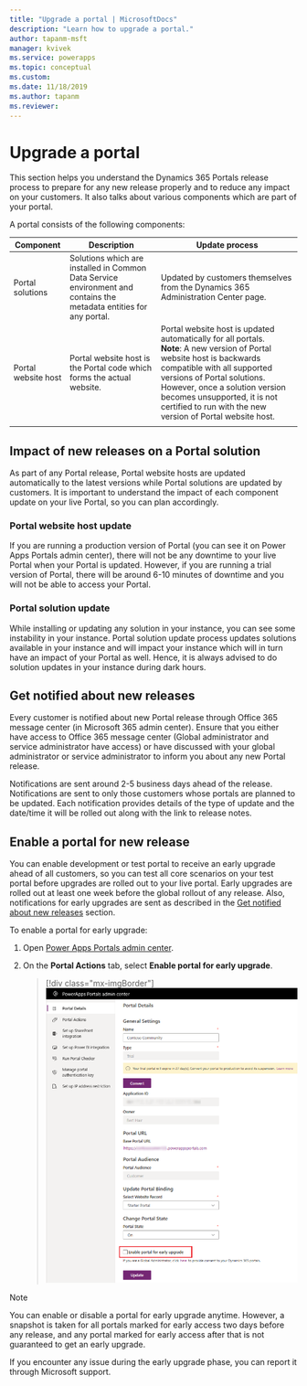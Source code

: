 ```yaml
---
title: "Upgrade a portal | MicrosoftDocs"
description: "Learn how to upgrade a portal."
author: tapanm-msft
manager: kvivek
ms.service: powerapps
ms.topic: conceptual
ms.custom: 
ms.date: 11/18/2019
ms.author: tapanm
ms.reviewer:
---
```

 
# Upgrade a portal

This section helps you understand the Dynamics 365 Portals release process to prepare for any new release properly and to reduce any impact on your customers. It also talks about various components which are part of your portal.

A portal consists of the following components:

|Component|Description|Update process|
|---------|-----------|--------------|
|Portal solutions|Solutions which are installed in Common Data Service environment and contains the metadata entities for any portal.|Updated by customers themselves from the Dynamics 365 Administration Center page.|
|Portal website host|Portal website host is the Portal code which forms the actual website.|Portal website host is updated automatically for all portals.<br>**Note**: A new version of Portal website host is backwards compatible with all supported versions of Portal solutions. However, once a solution version becomes unsupported, it is not certified to run with the new version of Portal website host.|
|||

## Impact of new releases on a Portal solution

As part of any Portal release, Portal website hosts are updated automatically to the latest versions while Portal solutions are updated by customers. It is important to understand the impact of each component update on your live Portal, so you can plan accordingly.

### Portal website host update

If you are running a production version of Portal (you can see it on Power Apps Portals admin center), there will not be any downtime to your live Portal when your Portal is updated. However, if you are running a trial version of Portal, there will be around 6-10 minutes of downtime and you will not be able to access your Portal.

### Portal solution update

While installing or updating any solution in your instance, you can see some instability in your instance. Portal solution update process updates solutions available in your instance and will impact your instance which will in turn have an impact of your Portal as well. Hence, it is always advised to do solution updates in your instance during dark hours.

## Get notified about new releases

Every customer is notified about new Portal release through Office 365 message center (in Microsoft 365 admin center). Ensure that you either have access to Office 365 message center (Global administrator and service administrator have access) or have discussed with your global administrator or service administrator to inform you about any new Portal release.

Notifications are sent around 2-5 business days ahead of the release. Notifications are sent to only those customers whose portals are planned to be updated. Each notification provides details of the type of update and the date/time it will be rolled out along with the link to release notes.

## Enable a portal for new release

You can enable development or test portal to receive an early upgrade ahead of all customers, so you can test all core scenarios on your test portal before upgrades are rolled out to your live portal. Early upgrades are rolled out at least one week before the global rollout of any release. Also, notifications for early upgrades are sent as described in the [Get notified about new releases](#get-notified-about-new-releases) section.

To enable a portal for early upgrade:

1.	Open [Power Apps Portals admin center](admin-overview.md).

2.	On the **Portal Actions** tab, select **Enable portal for early upgrade**.

    > [!div class="mx-imgBorder"]
    > ![Enable a portal for early upgrade](../media/upgrade-portal.png "Enable a portal for early upgrade")

> [!NOTE]
> You can enable or disable a portal for early upgrade anytime. However, a snapshot is taken for all portals marked for early access two days before any release, and any portal marked for early access after that is not guaranteed to get an early upgrade.

If you encounter any issue during the early upgrade phase, you can report it through Microsoft support.


